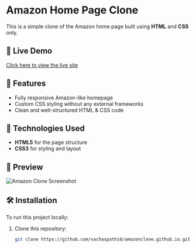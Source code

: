 # Amazon Home Page Clone

This is a simple clone of the Amazon home page built using **HTML** and **CSS** only.

## 🔗 Live Demo
[Click here to view the live site](https://vachaspathi6.github.io/amazonclone.github.io/)

## 📌 Features
- Fully responsive Amazon-like homepage
- Custom CSS styling without any external frameworks
- Clean and well-structured HTML & CSS code

## 📁 Technologies Used
- **HTML5** for the page structure
- **CSS3** for styling and layout

## 📸 Preview
![Amazon Clone Screenshot](![screencapture-vachaspathi6-github-io-amazonclone-github-io-2025-03-07-18_00_51](https://github.com/user-attachments/assets/23a1ce87-8e4c-4333-bc1e-39723e624a5c))

## 🛠️ Installation
To run this project locally:
1. Clone this repository:
   ```sh
   git clone https://github.com/vachaspathi6/amazonclone.github.io.git
